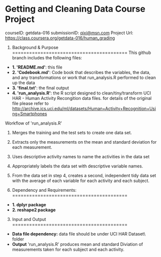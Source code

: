 Getting and Cleaning Data Course Project
===========================================

courseID: getdata-016
submissionID: qixi@msn.com
Project Url: https://class.coursera.org/getdata-016/human_grading

1. Background & Purpose
=========================================
This  github branch includes the following files:
* **1. 'README.md'**: this file
* **2. 'Codebook.md'**: Code book that describes the variables, the data, and any transformations or work that run_analysis.R performed to clean up the data 
* **3. 'final.txt'**: the final output 
* **4. 'run_analysis.R'**: the R script designed to clean/tiny/transform UCI HAR - Human Activity Recongition data files. for details of the original file please refer to http://archive.ics.uci.edu/ml/datasets/Human+Activity+Recognition+Using+Smartphones 

Workflow of 'run_analysis.R'
1. Merges the training and the test sets to create one data set.
2. Extracts only the measurements on the mean and standard deviation for each measurement. 
3. Uses descriptive activity names to name the activities in the data set
4. Appropriately labels the data set with descriptive variable names. 
5. From the data set in step 4, creates a second, independent tidy data set with the average of each variable for each activity and each subject.

2. Dependency and Requirements:
=========================================
* **1. dplyr package**
* **2. reshape2 package**

    
3. Input and Output
=========================================
* **Data file dependency:**
    data file should be under UCI HAR Dataset\ folder
* **Output**
    'run_analysis.R' produces mean and standard Diviation of measurements taken for each subject and each activity.

